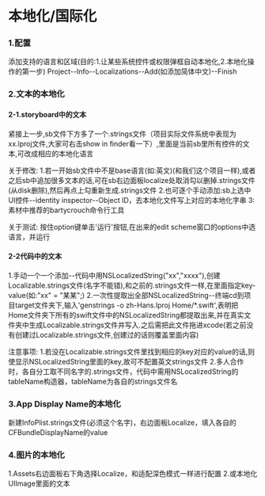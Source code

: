 # 本地化/国际化
### 1.配置
添加支持的语言和区域(目的:1.让某些系统控件或权限弹框自动本地化,2.本地化操作的第一步)
Project--Info--Localizations--Add(如添加简体中文)--Finish

### 2.文本的本地化
#### 2-1.storyboard中的文本
紧接上一步,sb文件下方多了一个.strings文件（项目实际文件系统中表现为xx.lproj文件,大家可右击show in finder看一下）,里面是当前sb里所有控件的文本,可改成相应的本地化语言

关于修改:
1.若一开始sb文件中不是base语言(如:英文)(和我们这个项目一样),或者之后sb中追加很多文本的话,可在sb右边面板localize处取消勾以删掉.strings文件(从disk删除),然后再点上勾重新生成.strings文件
2.也可逐个手动添加:sb上选中UI控件--identity inspector--Object ID，去本地化文件写上对应的本地化字串
3:素材中推荐的bartycrouch命令行工具

关于测试:
按住option键单击'运行'按钮,在出来的edit scheme窗口的options中选语言，并运行

#### 2-2代码中的文本
1.手动一个一个添加--代码中用NSLocalizedString("xx","xxxx"),创建Localizable.strings文件(名字不能错),和之前的.strings文件一样,在里面指定key-value(如:"xx" = "某某";)
2.一次性提取出全部NSLocalizedString--终端cd到项目target文件夹下,输入'genstrings -o zh-Hans.lproj Home/*.swift',表明把Home文件夹下所有的swift文件中的NSLocalizedString都提取出来,并在真实文件夹中生成Localizable.strings文件并写入.之后需把此文件拖进xcode(若之前没有创建过Localizable.strings文件,创建过的话则覆盖里面内容)

注意事项:
1.若没在Localizable.strings文件里找到相应的key对应的value的话,则使显示NSLocalizedString里面的key,故可不配置英文strings文件
2.多人合作时，各自分工取不同名字的.strings文件，代码中需用NSLocalizedString的tableName构造器，tableName为各自的strings文件名

### 3.App Display Name的本地化
新建InfoPlist.strings文件(必须这个名字)，右边面板Localize，填入各自的CFBundleDisplayName的value

### 4.图片的本地化
1.Assets右边面板右下角选择Localize，和适配深色模式一样进行配置
2.或本地化UIImage里面的文本
